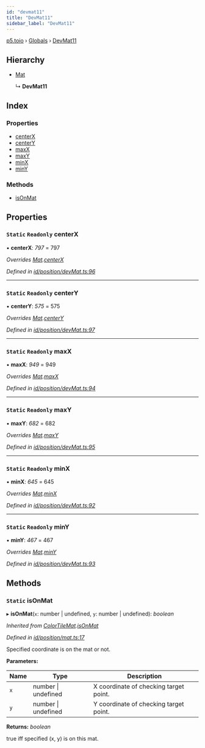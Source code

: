 ```yaml
---
id: "devmat11"
title: "DevMat11"
sidebar_label: "DevMat11"
---
```


[p5.toio](../index.md) › [Globals](../globals.md) › [DevMat11](devmat11.md)

## Hierarchy

* [Mat](mat.md)

  ↳ **DevMat11**

## Index

### Properties

* [centerX](devmat11.md#static-readonly-centerx)
* [centerY](devmat11.md#static-readonly-centery)
* [maxX](devmat11.md#static-readonly-maxx)
* [maxY](devmat11.md#static-readonly-maxy)
* [minX](devmat11.md#static-readonly-minx)
* [minY](devmat11.md#static-readonly-miny)

### Methods

* [isOnMat](devmat11.md#static-isonmat)

## Properties

### `Static` `Readonly` centerX

▪ **centerX**: *797* = 797

*Overrides [Mat](mat.md).[centerX](mat.md#static-protected-centerx)*

*Defined in [id/position/devMat.ts:96](https://github.com/tetunori/p5.toio/blob/1b39efe/src/id/position/devMat.ts#L96)*

___

### `Static` `Readonly` centerY

▪ **centerY**: *575* = 575

*Overrides [Mat](mat.md).[centerY](mat.md#static-protected-centery)*

*Defined in [id/position/devMat.ts:97](https://github.com/tetunori/p5.toio/blob/1b39efe/src/id/position/devMat.ts#L97)*

___

### `Static` `Readonly` maxX

▪ **maxX**: *949* = 949

*Overrides [Mat](mat.md).[maxX](mat.md#static-protected-maxx)*

*Defined in [id/position/devMat.ts:94](https://github.com/tetunori/p5.toio/blob/1b39efe/src/id/position/devMat.ts#L94)*

___

### `Static` `Readonly` maxY

▪ **maxY**: *682* = 682

*Overrides [Mat](mat.md).[maxY](mat.md#static-protected-maxy)*

*Defined in [id/position/devMat.ts:95](https://github.com/tetunori/p5.toio/blob/1b39efe/src/id/position/devMat.ts#L95)*

___

### `Static` `Readonly` minX

▪ **minX**: *645* = 645

*Overrides [Mat](mat.md).[minX](mat.md#static-protected-minx)*

*Defined in [id/position/devMat.ts:92](https://github.com/tetunori/p5.toio/blob/1b39efe/src/id/position/devMat.ts#L92)*

___

### `Static` `Readonly` minY

▪ **minY**: *467* = 467

*Overrides [Mat](mat.md).[minY](mat.md#static-protected-miny)*

*Defined in [id/position/devMat.ts:93](https://github.com/tetunori/p5.toio/blob/1b39efe/src/id/position/devMat.ts#L93)*

## Methods

### `Static` isOnMat

▸ **isOnMat**(`x`: number | undefined, `y`: number | undefined): *boolean*

*Inherited from [ColorTileMat](colortilemat.md).[isOnMat](colortilemat.md#static-isonmat)*

*Defined in [id/position/mat.ts:17](https://github.com/tetunori/p5.toio/blob/1b39efe/src/id/position/mat.ts#L17)*

Specified coordinate is on the mat or not.

**Parameters:**

Name | Type | Description |
------ | ------ | ------ |
`x` | number &#124; undefined | X coordinate of checking target point. |
`y` | number &#124; undefined | Y coordinate of checking target point.  |

**Returns:** *boolean*

true iff specified (x, y) is on this mat.
